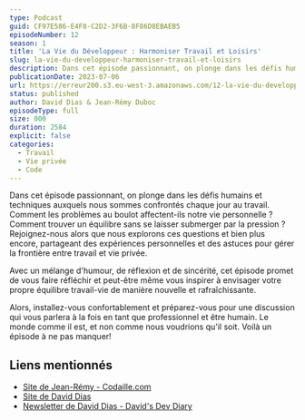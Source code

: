 ```yaml
---
type: Podcast
guid: CF97E586-E4F8-C2D2-3F6B-8F86D8EBAEB5
episodeNumber: 12
season: 1
title: 'La Vie du Développeur : Harmoniser Travail et Loisirs'
slug: la-vie-du-developpeur-harmoniser-travail-et-loisirs
description: Dans cet épisode passionnant, on plonge dans les défis humains et techniques auxquels nous sommes confrontés chaque jour au travail.
publicationDate: 2023-07-06
url: https://erreur200.s3.eu-west-3.amazonaws.com/12-la-vie-du-developpeur-harmoniser-travail-et-loisirs.mp3
status: published
author: David Dias & Jean-Rémy Duboc
episodeType: full
size: 000
duration: 2584
explicit: false
categories:
  - Travail
  - Vie privée
  - Code
---
```


Dans cet épisode passionnant, on plonge dans les défis humains et techniques auxquels nous sommes confrontés chaque jour au travail. Comment les problèmes au boulot affectent-ils notre vie personnelle ? Comment trouver un équilibre sans se laisser submerger par la pression ? Rejoignez-nous alors que nous explorons ces questions et bien plus encore, partageant des expériences personnelles et des astuces pour gérer la frontière entre travail et vie privée.

Avec un mélange d'humour, de réflexion et de sincérité, cet épisode promet de vous faire réfléchir et peut-être même vous inspirer à envisager votre propre équilibre travail-vie de manière nouvelle et rafraîchissante.

Alors, installez-vous confortablement et préparez-vous pour une discussion qui vous parlera à la fois en tant que professionnel et être humain. Le monde comme il est, et non comme nous voudrions qu'il soit. Voilà un épisode à ne pas manquer!

## Liens mentionnés

- [Site de Jean-Rémy - Codaille.com](https://codaille.com/)
- [Site de David Dias](https://thedaviddias.dev/)
- [Newsletter de David Dias - David's Dev Diary](https://thedaviddias.substack.com/)
